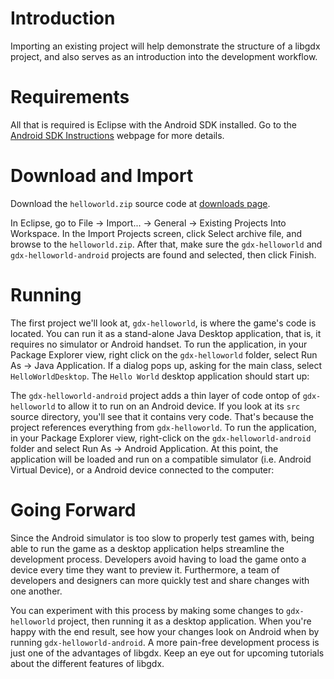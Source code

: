 # Introduction #

Importing an existing project will help demonstrate the structure of a libgdx project, and also serves as an introduction into the development workflow.

# Requirements #

All that is required is Eclipse with the Android SDK installed. Go to the [Android SDK Instructions](http://developer.android.com/sdk/index.html) webpage for more details.

# Download and Import #

Download the `helloworld.zip` source code at [downloads page](http://code.google.com/p/libgdx/downloads/list).

In Eclipse, go to File -> Import... -> General -> Existing Projects Into Workspace. In the Import Projects screen, click Select archive file, and browse to the `helloworld.zip`. After that, make sure the `gdx-helloworld` and `gdx-helloworld-android` projects are found and selected, then click Finish.

# Running #

The first project we'll look at, `gdx-helloworld`, is where the game's code is located. You can run it as a stand-alone Java Desktop application, that is, it requires no simulator or Android handset. To run the application, in your Package Explorer view, right click on the `gdx-helloworld` folder, select Run As -> Java Application. If a dialog pops up, asking for the main class, select `HelloWorldDesktop`. The `Hello World` desktop application should start up:

The `gdx-helloworld-android` project adds a thin layer of code ontop of `gdx-helloworld` to allow it to run on an Android device. If you look at its `src` source directory, you'll see that it contains very code. That's because the project references everything from `gdx-helloworld`. To run the application, in your Package Explorer view, right-click on the `gdx-helloworld-android` folder and select Run As -> Android Application. At this point, the application will be loaded and run on a compatible simulator (i.e. Android Virtual Device), or a Android device connected to the computer:

# Going Forward #

Since the Android simulator is too slow to properly test games with, being able to run the game as a desktop application helps streamline the development process. Developers avoid having to load the game onto a device every time they want to preview it. Furthermore, a team of developers and designers can more quickly test and share changes with one another.

You can experiment with this process by making some changes to `gdx-helloworld` project, then running it as a desktop application. When you're happy with the end result, see how your changes look on Android when by running `gdx-helloworld-android`. A more pain-free development process is just one of the advantages of libgdx. Keep an eye out for upcoming tutorials about the different features of libgdx.